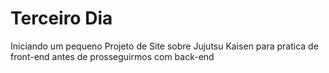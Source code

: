 # Terceiro Dia

Iniciando um pequeno Projeto de Site sobre Jujutsu Kaisen para pratica de front-end antes de prosseguirmos com back-end
